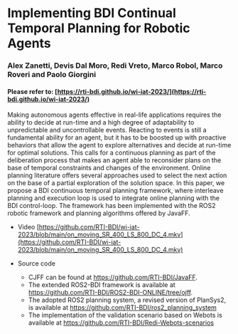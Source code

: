 # Implementing BDI Continual Temporal Planning for Robotic Agents

### Alex Zanetti, Devis Dal Moro, Redi Vreto, Marco Robol, Marco Roveri and Paolo Giorgini

#### Please refer to: [https://rti-bdi.github.io/wi-iat-2023/](https://rti-bdi.github.io/wi-iat-2023/)

Making autonomous agents effective in real-life applications requires the ability to decide at run-time and a high degree of adaptability to unpredictable and uncontrollable events. Reacting to events is still a fundamental ability for an agent, but it has to be boosted up with proactive behaviors that allow the agent to explore alternatives and decide at run-time for optimal solutions. This calls for a continuous planning as part of the deliberation process that makes an agent able to reconsider plans on the base of temporal constraints and changes of the environment. Online planning literature offers several approaches used to select the next action on the base of a partial exploration of the solution space. In this paper, we propose a BDI continuous temporal planning framework, where interleave planning and execution loop is used to integrate online planning with the BDI control-loop. The framework has been implemented with the ROS2 robotic framework and planning algorithms offered by JavaFF.

- Video [https://github.com/RTI-BDI/wi-iat-2023/blob/main/on_moving_SR_400_LS_800_DC_4.mkv](https://github.com/RTI-BDI/wi-iat-2023/blob/main/on_moving_SR_400_LS_800_DC_4.mkv)

- Source code
  - CJFF can be found at https://github.com/RTI-BDI/JavaFF.
  - The extended ROS2-BDI framework is available at https://github.com/RTI-BDI/ROS2-BDI-ONLINE/tree/ojff.
  - The adopted ROS2 planning system, a revised version of PlanSys2, is available at https://github.com/RTI-BDI/ros2_planning_system
  - The implementation of the validation scenario based on Webots is available at https://github.com/RTI-BDI/Redi-Webots-scenarios
